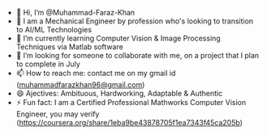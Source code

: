 - 👋 Hi, I’m @Muhammad-Faraz-Khan
- 👀 I am a Mechanical Engineer by profession who's looking to transition to AI/ML Technologies
- 🌱 I’m currently learning Computer Vision & Image Processing Techniques via Matlab software
- 💞️ I’m looking for someone to collaborate with me, on a project that I plan to complete in July
- 📫 How to reach me: contact me on my gmail id (muhammadfarazkhan96@gmail.com)
- 😄 Ajectives: Ambituous, Hardworking, Adaptable & Authentic
- ⚡ Fun fact: I am a Certified Professional Mathworks Computer Vision Engineer, you may verify (https://coursera.org/share/1eba9be43878705f1ea7343f45ca205b) 

<!---
Muhammad-Faraz-Khan/Muhammad-Faraz-Khan is a ✨ special ✨ repository because its `README.md` (this file) appears on your GitHub profile.
You can click the Preview link to take a look at your changes.
--->
